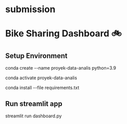 # submission
# Bike Sharing Dashboard 🚲
## Setup Environment
conda create --name proyek-data-analis python=3.9

conda activate proyek-data-analis

conda install --file requirements.txt

## Run streamlit app 
streamlit run dashboard.py

